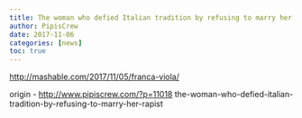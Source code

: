 ```yaml
---
title: The woman who defied Italian tradition by refusing to marry her rapist
author: PipisCrew
date: 2017-11-06
categories: [news]
toc: true
---
```


http://mashable.com/2017/11/05/franca-viola/

origin - http://www.pipiscrew.com/?p=11018 the-woman-who-defied-italian-tradition-by-refusing-to-marry-her-rapist